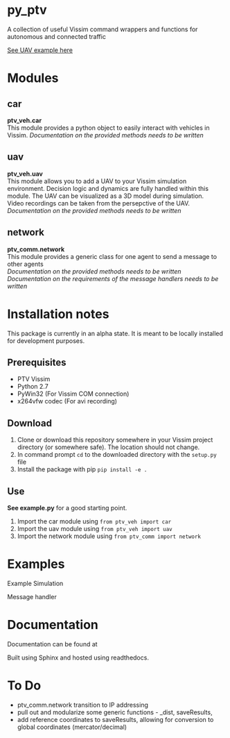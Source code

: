 # py_ptv
A collection of useful Vissim command wrappers and functions for autonomous and connected traffic

[See UAV example here](https://youtu.be/OhUeE0oGQSM)

# Modules
## car
**ptv_veh.car**  
This module provides a python object to easily interact with vehicles in Vissim. 
*Documentation on the provided methods needs to be written*  
### 

## uav
**ptv_veh.uav**  
This module allows you to add a UAV to your Vissim simulation environment. 
Decision logic and dynamics are fully handled within this module. 
The UAV can be visualized as a 3D model during simulation.  
Video recordings can be taken from the persepctive of the UAV.  
*Documentation on the provided methods needs to be written*  

## network
**ptv_comm.network**  
This module provides a generic class for one agent to send a message to other agents  
*Documentation on the provided methods needs to be written*  
*Documentation on the requirements of the message handlers needs to be written*  

# Installation notes
This package is currently in an alpha state. It is meant to be locally installed for development purposes.

## Prerequisites
- PTV Vissim
- Python 2.7
- PyWin32 (For Vissim COM connection)
- x264vfw codec (For avi recording)

## Download
1) Clone or download this repository somewhere in your Vissim project directory (or somewhere safe). The location should not change.
1) In command prompt `cd` to the downloaded directory with the `setup.py` file
1) Install the package with pip `pip install -e .`

## Use
**See example.py** for a good starting point.
1) Import the car module using `from ptv_veh import car`
1) Import the uav module using `from ptv_veh import uav`
1) Import the network module using `from ptv_comm import network`

# Examples

Example Simulation

Message handler



# Documentation
Documentation can be found at

Built using Sphinx and hosted using readthedocs. 


# To Do
- ptv_comm.network transition to IP addressing 
- pull out and modularize some generic functions - _dist, saveResults,
- add reference coordinates to saveResults, allowing for conversion to global coordinates (mercator/decimal)